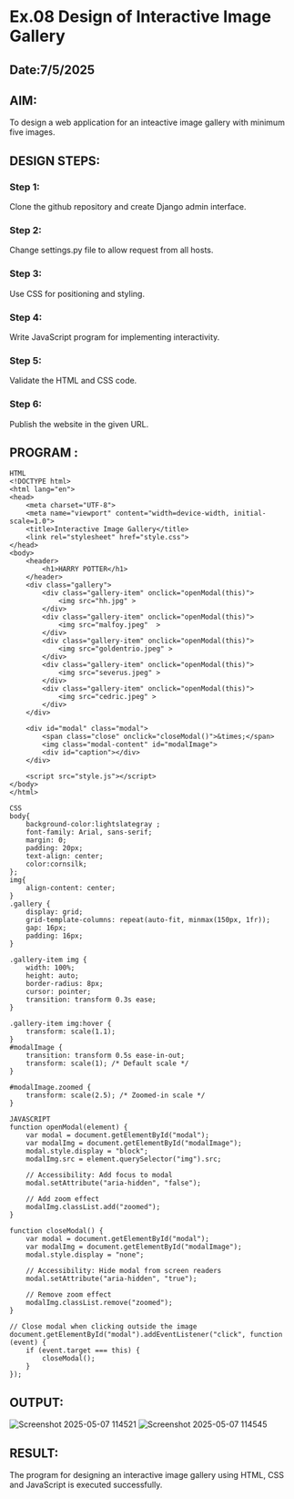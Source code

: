 # Ex.08 Design of Interactive Image Gallery
## Date:7/5/2025

## AIM:
To design a web application for an inteactive image gallery with minimum five images.

## DESIGN STEPS:

### Step 1:
Clone the github repository and create Django admin interface.

### Step 2:
Change settings.py file to allow request from all hosts.

### Step 3:
Use CSS for positioning and styling.

### Step 4:
Write JavaScript program for implementing interactivity.

### Step 5:
Validate the HTML and CSS code.

### Step 6:
Publish the website in the given URL.

## PROGRAM :
```
HTML
<!DOCTYPE html>
<html lang="en">
<head>
    <meta charset="UTF-8">
    <meta name="viewport" content="width=device-width, initial-scale=1.0">
    <title>Interactive Image Gallery</title>
    <link rel="stylesheet" href="style.css">
</head>
<body>
    <header>
        <h1>HARRY POTTER</h1>
    </header>
    <div class="gallery">
        <div class="gallery-item" onclick="openModal(this)">
            <img src="hh.jpg" >
        </div>
        <div class="gallery-item" onclick="openModal(this)">
            <img src="malfoy.jpeg"  >
        </div>
        <div class="gallery-item" onclick="openModal(this)">
            <img src="goldentrio.jpeg" >
        </div>
        <div class="gallery-item" onclick="openModal(this)">
            <img src="severus.jpeg" >
        </div>
        <div class="gallery-item" onclick="openModal(this)">
            <img src="cedric.jpeg" >
        </div>
    </div>

    <div id="modal" class="modal">
        <span class="close" onclick="closeModal()">&times;</span>
        <img class="modal-content" id="modalImage">
        <div id="caption"></div>
    </div>

    <script src="style.js"></script>
</body>
</html>
```
```
CSS
body{
    background-color:lightslategray ;  
    font-family: Arial, sans-serif;  
    margin: 0; 
    padding: 20px;  
    text-align: center;
    color:cornsilk;
};
img{
    align-content: center;
}
.gallery {
    display: grid;
    grid-template-columns: repeat(auto-fit, minmax(150px, 1fr));
    gap: 16px;
    padding: 16px;
}

.gallery-item img {
    width: 100%;
    height: auto;
    border-radius: 8px;
    cursor: pointer;
    transition: transform 0.3s ease;
}

.gallery-item img:hover {
    transform: scale(1.1);
}
#modalImage {
    transition: transform 0.5s ease-in-out;
    transform: scale(1); /* Default scale */
}

#modalImage.zoomed {
    transform: scale(2.5); /* Zoomed-in scale */
}

```
```
JAVASCRIPT
function openModal(element) {
    var modal = document.getElementById("modal");
    var modalImg = document.getElementById("modalImage");
    modal.style.display = "block";
    modalImg.src = element.querySelector("img").src;

    // Accessibility: Add focus to modal
    modal.setAttribute("aria-hidden", "false");

    // Add zoom effect
    modalImg.classList.add("zoomed");
}

function closeModal() {
    var modal = document.getElementById("modal");
    var modalImg = document.getElementById("modalImage");
    modal.style.display = "none";

    // Accessibility: Hide modal from screen readers
    modal.setAttribute("aria-hidden", "true");

    // Remove zoom effect
    modalImg.classList.remove("zoomed");
}

// Close modal when clicking outside the image
document.getElementById("modal").addEventListener("click", function (event) {
    if (event.target === this) {
        closeModal();
    }
});
```

## OUTPUT:
![Screenshot 2025-05-07 114521](https://github.com/user-attachments/assets/4bf7ef05-7b35-4a0e-b5d3-b83a3718f2de)
![Screenshot 2025-05-07 114545](https://github.com/user-attachments/assets/e954394e-4739-4a40-8274-ad1a485655fd)


## RESULT:
The program for designing an interactive image gallery using HTML, CSS and JavaScript is executed successfully.
